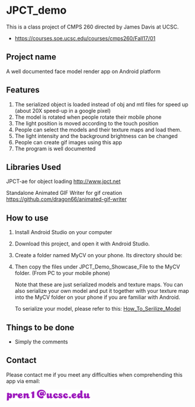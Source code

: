 # JPCT_demo
This is a class project of CMPS 260 directed by James Davis at UCSC.
- https://courses.soe.ucsc.edu/courses/cmps260/Fall17/01
## Project name
A well documented face model render app on Android platform
## Features
1. The serialized object is loaded instead of obj and mtl files for speed up (about 20X speed-up in a google pixel)
2. The model is rotated when people rotate their mobile phone
3. The light position is moved according to the touch position
4. People can select the models and their texture maps and load them.
5. The light intensity and the background brightness can be changed
6. People can create gif images using this app
7. The program is well documented
## Libraries Used
JPCT-ae for object loading
http://www.jpct.net

Standalone Animated GIF Writer for gif creation
https://github.com/dragon66/animated-gif-writer
## How to use
1. Install Android Studio on your computer
2. Download this project, and open it with Android Studio.
3. Create a folder named MyCV on your phone. Its directory should be:

4. Then copy the files under JPCT_Demo_Showcase_File to the MyCV folder. (From PC to your mobile phone)

   Note that these are just serialized models and texture maps. You can also serialize your own model and put it together with your texture map into the MyCV folder on your phone if you are familiar with Android.

   To serialize your model, please refer to this:
[How_To_Serilize_Model](How_To_Serilize_Model.md)
## Things to be done
- Simply the comments 
## Contact
Please contact me if you meet any difficulties when comprehending this app via email:

![image](https://github.com/pren1/JPCT_demo/raw/master/output2.png)
